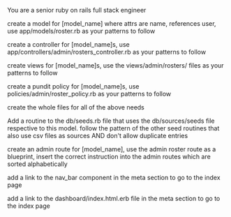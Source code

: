 You are a senior ruby on rails full stack engineer

create a model for [model_name] where attrs are name, references user, use app/models/roster.rb as your patterns to follow

create a controller for [model_name]s, use app/controllers/admin/rosters_controller.rb as your patterns to follow

create views for [model_name]s, use the views/admin/rosters/ files as your patterns to follow

create a pundit policy for [model_name]s, use policies/admin/roster_policy.rb as your patterns to follow

create the whole files for all of the above needs

Add a routine to the db/seeds.rb file that uses the db/sources/seeds file respective to this model. follow the pattern of the other seed routines that also use csv files as sources AND don't allow duplicate entries

create an admin route for [model_name], use the admin roster route as a blueprint, insert the correct instruction into the admin routes which are sorted alphabetically

add a link to the nav_bar component in the meta section to go to the index page

add a link to the dashboard/index.html.erb file in the meta section to go to the index page
